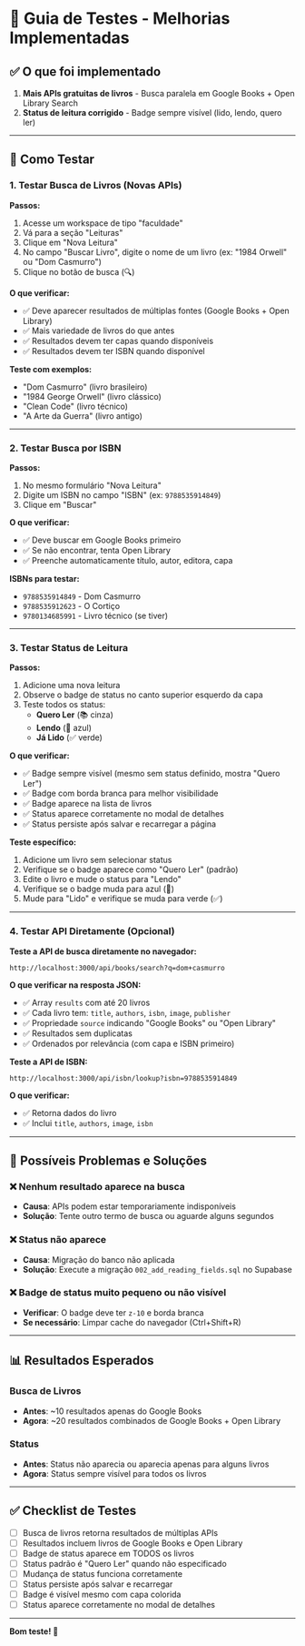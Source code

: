 # 🧪 Guia de Testes - Melhorias Implementadas

## ✅ O que foi implementado

1. **Mais APIs gratuitas de livros** - Busca paralela em Google Books + Open Library Search
2. **Status de leitura corrigido** - Badge sempre visível (lido, lendo, quero ler)

---

## 📝 Como Testar

### 1. Testar Busca de Livros (Novas APIs)

**Passos:**
1. Acesse um workspace de tipo "faculdade"
2. Vá para a seção "Leituras"
3. Clique em "Nova Leitura"
4. No campo "Buscar Livro", digite o nome de um livro (ex: "1984 Orwell" ou "Dom Casmurro")
5. Clique no botão de busca (🔍)

**O que verificar:**
- ✅ Deve aparecer resultados de múltiplas fontes (Google Books + Open Library)
- ✅ Mais variedade de livros do que antes
- ✅ Resultados devem ter capas quando disponíveis
- ✅ Resultados devem ter ISBN quando disponível

**Teste com exemplos:**
- "Dom Casmurro" (livro brasileiro)
- "1984 George Orwell" (livro clássico)
- "Clean Code" (livro técnico)
- "A Arte da Guerra" (livro antigo)

---

### 2. Testar Busca por ISBN

**Passos:**
1. No mesmo formulário "Nova Leitura"
2. Digite um ISBN no campo "ISBN" (ex: `9788535914849`)
3. Clique em "Buscar"

**O que verificar:**
- ✅ Deve buscar em Google Books primeiro
- ✅ Se não encontrar, tenta Open Library
- ✅ Preenche automaticamente título, autor, editora, capa

**ISBNs para testar:**
- `9788535914849` - Dom Casmurro
- `9788535912623` - O Cortiço
- `9780134685991` - Livro técnico (se tiver)

---

### 3. Testar Status de Leitura

**Passos:**
1. Adicione uma nova leitura
2. Observe o badge de status no canto superior esquerdo da capa
3. Teste todos os status:
   - **Quero Ler** (📚 cinza)
   - **Lendo** (📖 azul)
   - **Já Lido** (✅ verde)

**O que verificar:**
- ✅ Badge sempre visível (mesmo sem status definido, mostra "Quero Ler")
- ✅ Badge com borda branca para melhor visibilidade
- ✅ Badge aparece na lista de livros
- ✅ Status aparece corretamente no modal de detalhes
- ✅ Status persiste após salvar e recarregar a página

**Teste específico:**
1. Adicione um livro sem selecionar status
2. Verifique se o badge aparece como "Quero Ler" (padrão)
3. Edite o livro e mude o status para "Lendo"
4. Verifique se o badge muda para azul (📖)
5. Mude para "Lido" e verifique se muda para verde (✅)

---

### 4. Testar API Diretamente (Opcional)

**Teste a API de busca diretamente no navegador:**

```
http://localhost:3000/api/books/search?q=dom+casmurro
```

**O que verificar na resposta JSON:**
- ✅ Array `results` com até 20 livros
- ✅ Cada livro tem: `title`, `authors`, `isbn`, `image`, `publisher`
- ✅ Propriedade `source` indicando "Google Books" ou "Open Library"
- ✅ Resultados sem duplicatas
- ✅ Ordenados por relevância (com capa e ISBN primeiro)

**Teste a API de ISBN:**

```
http://localhost:3000/api/isbn/lookup?isbn=9788535914849
```

**O que verificar:**
- ✅ Retorna dados do livro
- ✅ Inclui `title`, `authors`, `image`, `isbn`

---

## 🐛 Possíveis Problemas e Soluções

### ❌ Nenhum resultado aparece na busca
- **Causa**: APIs podem estar temporariamente indisponíveis
- **Solução**: Tente outro termo de busca ou aguarde alguns segundos

### ❌ Status não aparece
- **Causa**: Migração do banco não aplicada
- **Solução**: Execute a migração `002_add_reading_fields.sql` no Supabase

### ❌ Badge de status muito pequeno ou não visível
- **Verificar**: O badge deve ter `z-10` e borda branca
- **Se necessário**: Limpar cache do navegador (Ctrl+Shift+R)

---

## 📊 Resultados Esperados

### Busca de Livros
- **Antes**: ~10 resultados apenas do Google Books
- **Agora**: ~20 resultados combinados de Google Books + Open Library

### Status
- **Antes**: Status não aparecia ou aparecia apenas para alguns livros
- **Agora**: Status sempre visível para todos os livros

---

## ✅ Checklist de Testes

- [ ] Busca de livros retorna resultados de múltiplas APIs
- [ ] Resultados incluem livros de Google Books e Open Library
- [ ] Badge de status aparece em TODOS os livros
- [ ] Status padrão é "Quero Ler" quando não especificado
- [ ] Mudança de status funciona corretamente
- [ ] Status persiste após salvar e recarregar
- [ ] Badge é visível mesmo com capa colorida
- [ ] Status aparece corretamente no modal de detalhes

---

**Bom teste! 🚀**

